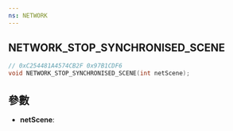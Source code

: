 ```yaml
---
ns: NETWORK
---
```

## NETWORK_STOP_SYNCHRONISED_SCENE

```c
// 0xC254481A4574CB2F 0x97B1CDF6
void NETWORK_STOP_SYNCHRONISED_SCENE(int netScene);
```


## 參數
* **netScene**: 

